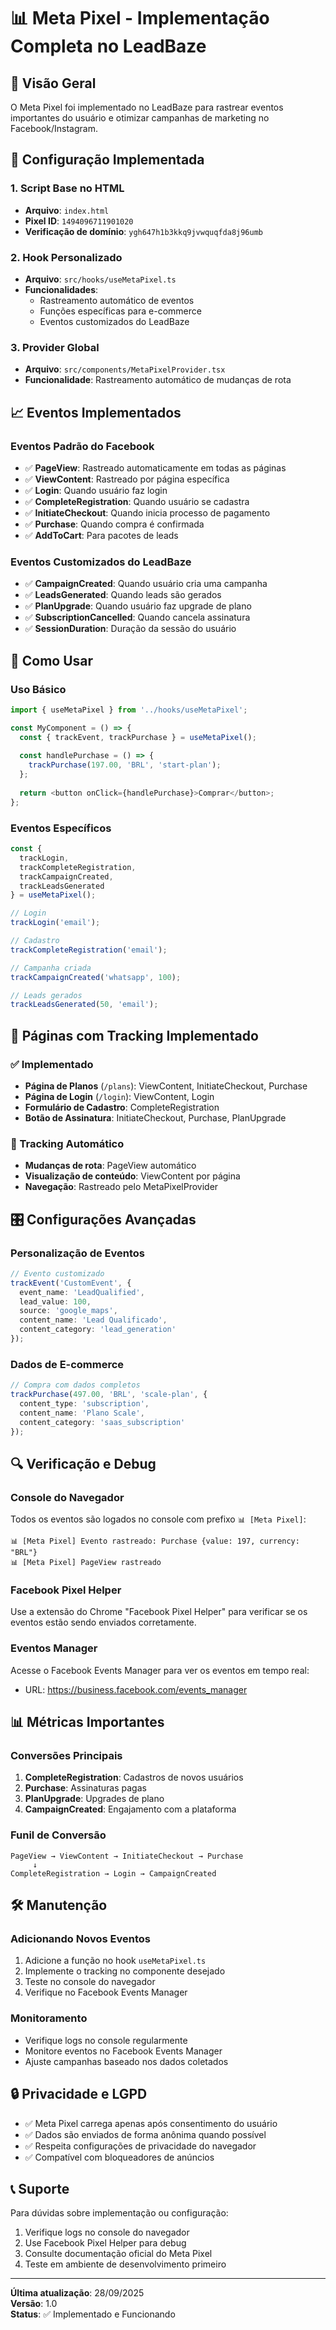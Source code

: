 # 📊 Meta Pixel - Implementação Completa no LeadBaze

## 🎯 Visão Geral

O Meta Pixel foi implementado no LeadBaze para rastrear eventos importantes do usuário e otimizar campanhas de marketing no Facebook/Instagram.

## 🔧 Configuração Implementada

### 1. Script Base no HTML
- **Arquivo**: `index.html`
- **Pixel ID**: `1494096711901020`
- **Verificação de domínio**: `ygh647h1b3kkq9jvwquqfda8j96umb`

### 2. Hook Personalizado
- **Arquivo**: `src/hooks/useMetaPixel.ts`
- **Funcionalidades**: 
  - Rastreamento automático de eventos
  - Funções específicas para e-commerce
  - Eventos customizados do LeadBaze

### 3. Provider Global
- **Arquivo**: `src/components/MetaPixelProvider.tsx`
- **Funcionalidade**: Rastreamento automático de mudanças de rota

## 📈 Eventos Implementados

### Eventos Padrão do Facebook
- ✅ **PageView**: Rastreado automaticamente em todas as páginas
- ✅ **ViewContent**: Rastreado por página específica
- ✅ **Login**: Quando usuário faz login
- ✅ **CompleteRegistration**: Quando usuário se cadastra
- ✅ **InitiateCheckout**: Quando inicia processo de pagamento
- ✅ **Purchase**: Quando compra é confirmada
- ✅ **AddToCart**: Para pacotes de leads

### Eventos Customizados do LeadBaze
- ✅ **CampaignCreated**: Quando usuário cria uma campanha
- ✅ **LeadsGenerated**: Quando leads são gerados
- ✅ **PlanUpgrade**: Quando usuário faz upgrade de plano
- ✅ **SubscriptionCancelled**: Quando cancela assinatura
- ✅ **SessionDuration**: Duração da sessão do usuário

## 🚀 Como Usar

### Uso Básico
```typescript
import { useMetaPixel } from '../hooks/useMetaPixel';

const MyComponent = () => {
  const { trackEvent, trackPurchase } = useMetaPixel();
  
  const handlePurchase = () => {
    trackPurchase(197.00, 'BRL', 'start-plan');
  };
  
  return <button onClick={handlePurchase}>Comprar</button>;
};
```

### Eventos Específicos
```typescript
const { 
  trackLogin,
  trackCompleteRegistration,
  trackCampaignCreated,
  trackLeadsGenerated 
} = useMetaPixel();

// Login
trackLogin('email');

// Cadastro
trackCompleteRegistration('email');

// Campanha criada
trackCampaignCreated('whatsapp', 100);

// Leads gerados
trackLeadsGenerated(50, 'email');
```

## 📍 Páginas com Tracking Implementado

### ✅ Implementado
- **Página de Planos** (`/plans`): ViewContent, InitiateCheckout, Purchase
- **Página de Login** (`/login`): ViewContent, Login
- **Formulário de Cadastro**: CompleteRegistration
- **Botão de Assinatura**: InitiateCheckout, Purchase, PlanUpgrade

### 🔄 Tracking Automático
- **Mudanças de rota**: PageView automático
- **Visualização de conteúdo**: ViewContent por página
- **Navegação**: Rastreado pelo MetaPixelProvider

## 🎛️ Configurações Avançadas

### Personalização de Eventos
```typescript
// Evento customizado
trackEvent('CustomEvent', {
  event_name: 'LeadQualified',
  lead_value: 100,
  source: 'google_maps',
  content_name: 'Lead Qualificado',
  content_category: 'lead_generation'
});
```

### Dados de E-commerce
```typescript
// Compra com dados completos
trackPurchase(497.00, 'BRL', 'scale-plan', {
  content_type: 'subscription',
  content_name: 'Plano Scale',
  content_category: 'saas_subscription'
});
```

## 🔍 Verificação e Debug

### Console do Navegador
Todos os eventos são logados no console com prefixo `📊 [Meta Pixel]`:

```
📊 [Meta Pixel] Evento rastreado: Purchase {value: 197, currency: "BRL"}
📊 [Meta Pixel] PageView rastreado
```

### Facebook Pixel Helper
Use a extensão do Chrome "Facebook Pixel Helper" para verificar se os eventos estão sendo enviados corretamente.

### Eventos Manager
Acesse o Facebook Events Manager para ver os eventos em tempo real:
- URL: https://business.facebook.com/events_manager

## 📊 Métricas Importantes

### Conversões Principais
1. **CompleteRegistration**: Cadastros de novos usuários
2. **Purchase**: Assinaturas pagas
3. **PlanUpgrade**: Upgrades de plano
4. **CampaignCreated**: Engajamento com a plataforma

### Funil de Conversão
```
PageView → ViewContent → InitiateCheckout → Purchase
     ↓
CompleteRegistration → Login → CampaignCreated
```

## 🛠️ Manutenção

### Adicionando Novos Eventos
1. Adicione a função no hook `useMetaPixel.ts`
2. Implemente o tracking no componente desejado
3. Teste no console do navegador
4. Verifique no Facebook Events Manager

### Monitoramento
- Verifique logs no console regularmente
- Monitore eventos no Facebook Events Manager
- Ajuste campanhas baseado nos dados coletados

## 🔒 Privacidade e LGPD

- ✅ Meta Pixel carrega apenas após consentimento do usuário
- ✅ Dados são enviados de forma anônima quando possível
- ✅ Respeita configurações de privacidade do navegador
- ✅ Compatível com bloqueadores de anúncios

## 📞 Suporte

Para dúvidas sobre implementação ou configuração:
1. Verifique logs no console do navegador
2. Use Facebook Pixel Helper para debug
3. Consulte documentação oficial do Meta Pixel
4. Teste em ambiente de desenvolvimento primeiro

---

**Última atualização**: 28/09/2025  
**Versão**: 1.0  
**Status**: ✅ Implementado e Funcionando





